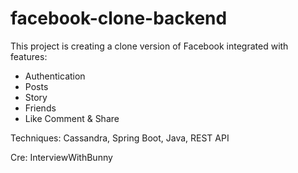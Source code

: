 # facebook-clone-backend

This project is creating a clone version of Facebook integrated with features:
- Authentication
- Posts
- Story
- Friends
- Like Comment & Share

Techniques: Cassandra, Spring Boot, Java, REST API

Cre: InterviewWithBunny
